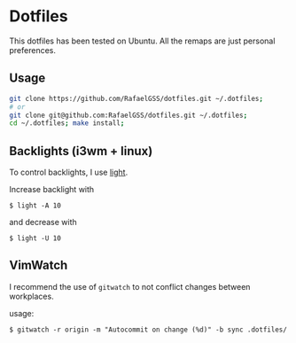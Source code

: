 # Dotfiles

This dotfiles has been tested on Ubuntu. All the remaps are just personal preferences.

## Usage

```sh
git clone https://github.com/RafaelGSS/dotfiles.git ~/.dotfiles;
# or
git clone git@github.com:RafaelGSS/dotfiles.git ~/.dotfiles;
cd ~/.dotfiles; make install;
```

## Backlights (i3wm + linux)

To control backlights, I use [light](https://haikarainen.github.io/).

Increase backlight with

```console
$ light -A 10
```

and decrease with

```console
$ light -U 10
```

## VimWatch

I recommend the use of `gitwatch` to not conflict changes between workplaces.

usage:

```console
$ gitwatch -r origin -m "Autocommit on change (%d)" -b sync .dotfiles/
```
